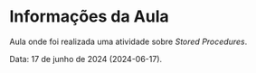 # Informações da Aula

Aula onde foi realizada uma atividade sobre _Stored Procedures_.

Data: 17 de junho de 2024 (2024-06-17).
